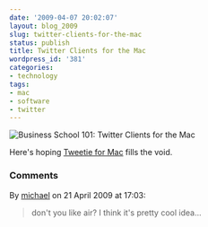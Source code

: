 ```yaml
---
date: '2009-04-07 20:02:07'
layout: blog_2009
slug: twitter-clients-for-the-mac
status: publish
title: Twitter Clients for the Mac
wordpress_id: '381'
categories:
- technology
tags:
- mac
- software
- twitter
---
```


![Business School 101: Twitter Clients for the Mac](http://alexmuller.s3.amazonaws.com/static/blog/2009-04-07-twitterclientsmac.png)

Here's hoping [Tweetie for Mac](http://www.atebits.com/tweetie-mac/) fills the
void.

### Comments ###

By [michael](http://www.cullen-online.com) on 21 April 2009 at 17:03:

> don't you like air? I think it's pretty cool idea...
